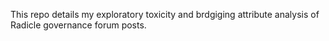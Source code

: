 This repo details my exploratory toxicity and brdgiging attribute analysis of Radicle governance forum posts.
